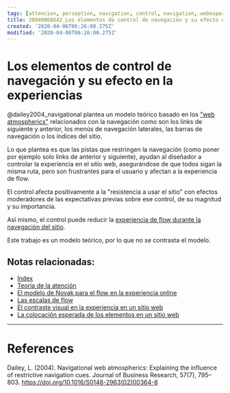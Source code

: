 ```yaml
---
tags: [attencion, perception, navigation, control, navigation, webexperience, Notebooks/attention, Notebooks/perception]
title: 20040060642_Los elementos de control de navegación y su efecto en la experiencia
created: '2020-04-06T06:26:00.275Z'
modified: '2020-04-06T06:26:00.275Z'
---
```


# Los elementos de control de navegación y su efecto en la experiencias


@dailey2004_navigational plantea un modelo teórico basado en los ["web atmospherics"](2004060631_web_atmospherics.md) relacionados con la navegación como son los links de siguiente y anterior, los menús de navegación laterales, las barras de navegación o los índices del sitio.

Lo que plantea es que las pistas que restringen la navegación (como poner por ejemplo solo links de anterior y siguiente), ayudan al diseñador a controlar la experiencia en el sitio web, asegurándose de que todos sigan la misma ruta, pero son frustrantes para el usuario y afectan a la experiencia de flow. 

El control afecta positivamente a la "resistencia a usar el sitio" con efectos moderadores de las expectativas previas sobre ese control, de su magnitud y su importancia. 

Así mismo, el control puede reducir la [experiencia de flow durante la navegación del sitio](2004010934_modelonovak_flow.md).

Este trabajo es un modelo teórico, por lo que no se contrasta el modelo.

## Notas relacionadas:

- [Index](_2003101705_index.md)
- [Teoría de la atención](2003161131_unificacion_percepcion_ecologia_construccion.md)
- [El modelo de Novak para el flow en la experiencia online](2004010934_modelonovak_flow.md)
- [Las escalas de flow](2003291853_escala_de_flow.md)
- [El contraste visual en la experiencia en un sitio web](2004011126_visual_contrast_complexity_web_experience.md)
- [La colocación esperada de los elementos en un sitio web](2004021623_expectativas_colocacion_banner_links.md)


---

# References

Dailey, L. (2004). Navigational web atmospherics: Explaining the influence of restrictive navigation cues. Journal of Business Research, 57(7), 795–803. https://doi.org/10.1016/S0148-2963(02)00364-8